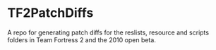 # TF2PatchDiffs
A repo for generating patch diffs for the reslists, resource and scripts folders in Team Fortress 2 and the 2010 open beta.
